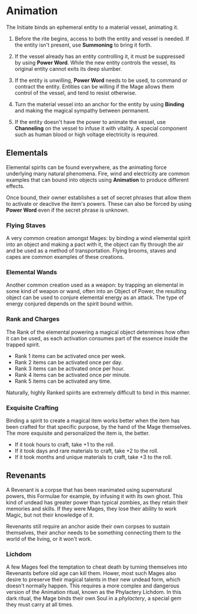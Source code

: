 # Animation

The Initiate binds an ephemeral entity to a material vessel, animating it.

1. Before the rite begins, access to both the entity and vessel is needed. 
If the entity isn't present, use __Summoning__ to bring it forth.

1. If the vessel already has an entity controlling it, it must be suppressed by using __Power Word__. 
While the new entity controls the vessel, its original entity cannot exits its deep slumber.

1. If the entity is unwilling, __Power Word__ needs to be used, to command or contract the entity. 
Entities can be willing if the Mage allows them control of the vessel, and tend to resist otherwise.

1. Turn the material vessel into an anchor for the entity by using __Binding__ and making the magical sympathy between permanent. 

1. If the entity doesn't have the power to animate the vessel, use __Channeling__ on the vessel to infuse it with vitality. 
A special component such as human blood or high voltage electricity is required.


## Elementals

Elemental spirits can be found everywhere, as the animating force underlying many natural phenomena. 
Fire, wind and electricity are common examples that can bound into objects using __Animation__ to produce different effects.

Once bound, their owner establishes a set of secret phrases that allow them to activate or deactive the item's powers.
These can also be forced by using __Power Word__ even if the secret phrase is unknown.

### Flying Staves

A very common creation amongst Mages: by binding a wind elemental spirit into an object and making a pact with it, the object can fly through the air and be used as a method of transportation. 
Flying brooms, staves and capes are common examples of these creations.

### Elemental Wands

Another common creation used as a weapon: by trapping an elemental in some kind of weapon or wand, often into an Object of Power, the resulting object can be used to conjure elemental energy as an attack. 
The type of energy conjured depends on the spirit bound within. 

### Rank and Charges

The Rank of the elemental powering a magical object determines how often it can be used, as each activation consumes part of the essence inside the trapped spirit. 

* Rank 1 items can be activated once per week.
* Rank 2 items can be activated once per day.
* Rank 3 items can be activated once per hour.
* Rank 4 items can be activated once per minute.
* Rank 5 items can be activated any time.

Naturally, highly Ranked spirits are extremely difficult to bind in this manner.

### Exquisite Crafting

Binding a spirit to create a magical item works better when the item has been crafted for that specific purpose, by the hand of the Mage themselves. 
The more exquisite and personalized the item is, the better. 

* If it took hours to craft, take +1 to the roll.
* If it took days and rare materials to craft, take +2 to the roll.
* If it took months and unique materials to craft, take +3 to the roll.


## Revenants

A Revenant is a corpse that has been reanimated using supernatural powers, this Formulae for example, by infusing it with its own ghost. 
This kind of undead has greater power than typical zombies, as they retain their memories and skills. 
If they were Mages, they lose their ability to work Magic, but not their knowledge of it.

Revenants still require an anchor aside their own corpses to sustain themselves, their anchor needs to be something connecting them to the world of the living, or it won't work.

### Lichdom

A few Mages feel the temptation to cheat death by turning themselves into Revenants before old age can kill them. 
Hower, most such Mages also desire to preserve their magical talents in their new undead form, which doesn't normally happen. 
This requires a more complex and dangerous version of the Animation ritual, known as the Phylactery Lichdom. 
In this dark ritual, the Mage binds their own Soul in a _phylactery_, a special gem they must carry at all times.

